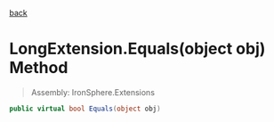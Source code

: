 ﻿

[back](/IronSphere.Extensions/types/LongExtension)

# LongExtension.Equals(object obj) Method

> Assembly: IronSphere.Extensions

```csharp
public virtual bool Equals(object obj)
```



 